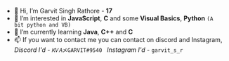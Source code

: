 - 👋 Hi, I’m Garvit Singh Rathore - **17**
- 👀 I’m interested in **JavaScript**, **C** and some **Visual Basics**, **Python** `(A bit python and VB)`
- 🌱 I’m currently learning **Java**, **C++** and **C**
- 📫 If you want to contact me you can contact on discord and Instagram, *Discord I'd* - `𝐾𝑉𝐴メGARVIT#9540 ` *Instagram I'd* - `garvit_s_r`

<!---
garvit000/garvit000 is a ✨ special ✨ repository because its `README.md` (this file) appears on your GitHub profile.
You can click the Preview link to take a look at your changes.
--->
